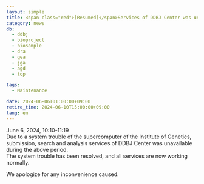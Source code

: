 ```yaml
---
layout: simple
title: <span class="red">[Resumed]</span>Services of DDBJ Center was unavailable
category: news
db:
  - ddbj
  - bioproject
  - biosample
  - dra
  - gea
  - jga
  - agd  
  - top

tags:
  - Maintenance

date: 2024-06-06T01:00:00+09:00
retire_time: 2024-06-10T15:00:00+09:00
lang: en
---
```


June 6, 2024, 10:10-11:19    
Due to a system trouble of the supercomputer of the Institute of Genetics,  submission, search and analysis services of DDBJ Center was unavailable during the above period.      
The system trouble has been resolved, and all services are now working normally.    

We apologize for any inconvenience caused.
